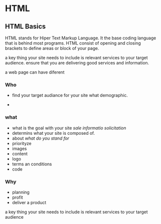 # HTML 
## HTML Basics
HTML stands for Hiper Text Markup Language. It the base coding language that is behind most programs. HTML consist of opening and closing brackets to define areas or block of your page. 


a key thing your site needs to include is relevant services to your target audience. ensure that you are delivering good services and information.

a web page can have diferent 

### Who 

- find your target audiance for your site what demographic.

- 

### what 
- what is the goal with your site *sale* *informatio* *solicitation*
- determins what your site is composed of.
- about *what do you stand for*
- priorityze 
- images
- content
- logo
- terms an conditions
- code


### Why
- planning
- profit
- deliver a product 
 


a key thing your site needs to include is relevant services to your target audience 